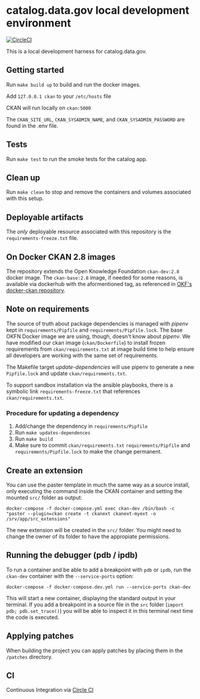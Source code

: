 # catalog.data.gov local development environment

[![CircleCI](https://circleci.com/gh/GSA/catalog.data.gov.svg?style=svg)](https://circleci.com/gh/GSA/catalog.data.gov)

This is a local development harness for catalog.data.gov.

## Getting started

Run `make build up` to build and run the docker images. 

Add `127.0.0.1 ckan` to your `/etc/hosts` file

CKAN will run locally on `ckan:5000`

The `CKAN_SITE_URL`, `CKAN_SYSADMIN_NAME`, and `CKAN_SYSADMIN_PASSWORD` are found in the .env file.

## Tests

Run `make test` to run the smoke tests for the catalog app.

## Clean up

Run `make clean` to stop and remove the containers and volumes associated with this setup.

## Deployable artifacts

The _only_  deployable resource associated with this repository is the `requirements-freeze.txt` file.

## On Docker CKAN 2.8 images

The repository extends the Open Knowledge Foundation `ckan-dev:2.8` docker image. The `ckan-base:2.8` image, if needed for some reasons, is available via dockerhub with the aformentioned tag, as referenced in [OKF's docker-ckan repository](https://github.com/okfn/docker-ckan).

## Note on requirements

The source of truth about package dependencies is managed with
*pipenv* kept in `requirements/Pipfile` and
`requirements/Pipfile.lock`.  The base OKFN Docker image we are using,
though, doesn't know about *pipenv*.  We have modified our ckan image
(`ckan/Dockerfile`) to install frozen requirements from
`ckan/requirements.txt` at image build time to help ensure all
developers are working with the same set of requirements.

The Makefile target *update-dependencies*
will use pipenv to generate a new `Pipfile.lock` and update `ckan/requirements.txt`.

To support sandbox installation via the ansible playbooks, there is a
symbolic link `requirements-freeze.txt` that references
`ckan/requirements.txt`.

### Procedure for updating a dependency

1.  Add/change the dependency in `requirements/Pipfile`
2.  Run `make updates-dependences`
3.  Run `make build`
4.  Make sure to commit `ckan/requirements.txt` `requirements/Pipfile`
    and `requirements/Pipfile.lock` to make the change permanent.

## Create an extension

You can use the paster template in much the same way as a source install, only executing the command inside the CKAN container and setting the mounted `src/` folder as output:

    docker-compose -f docker-compose.yml exec ckan-dev /bin/bash -c "paster --plugin=ckan create -t ckanext ckanext-myext -o /srv/app/src_extensions"

The new extension will be created in the `src/` folder. You might need to change the owner of its folder to have the appropiate permissions.

## Running the debugger (pdb / ipdb)

To run a container and be able to add a breakpoint with `pdb` or `ipdb`, run the `ckan-dev` container with the `--service-ports` option:

    docker-compose -f docker-compose.dev.yml run --service-ports ckan-dev

This will start a new container, displaying the standard output in your terminal. If you add a breakpoint in a source file in the `src` folder (`import pdb; pdb.set_trace()`) you will be able to inspect it in this terminal next time the code is executed.

## Applying patches

When building the project you can apply patches by placing them in the `/patches` directory.

## CI

Continuous Integration via [Circle CI](https://app.circleci.com/pipelines/github/GSA/catalog.data.gov)

